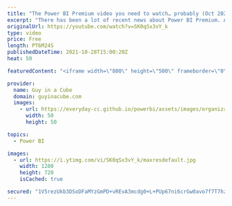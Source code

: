 ```yaml
---
title: "The Power BI Premium video you need to watch… probably (Oct 2021)"
excerpt: "There has been a lot of recent news about Power BI Premium. Adam looks at what Gen2 is all about along with timelines to keep in mind. A MUST watch... probably.  What is Power BI Premium Gen2: https://docs.microsoft.com/power-bi/admin/service-premium-gen2-what-is  Power BI Premium Gen2 capacity load"
originalUrl: https://youtube.com/watch?v=SK0qSx3vY_k
type: video
price: Free
length: PT6M24S
publishedDateTime: 2021-10-28T15:00:20Z
heat: 50

featuredContent: "<iframe width=\"800\" height=\"500\" frameborder=\"0\" src=\"https://www.youtube.com/embed/SK0qSx3vY_k\" allow=\"accelerometer; autoplay; encrypted-media; gyroscope; picture-in-picture\" allowfullscreen></iframe>"

provider:
  name: Guy in a Cube
  domain: guyinacube.com
  images:
    - url: https://everyday-cc.github.io/powerbi/assets/images/organizations/guyinacube.com-50x50.jpg
      width: 50
      height: 50

topics:
  - Power BI

images:
  - url: https://i.ytimg.com/vi/SK0qSx3vY_k/maxresdefault.jpg
    width: 1280
    height: 720
    isCached: true

secured: "1V5rezUkb3DSoDFaMYzGmPD+vREvA3mcdg0+L+PUp67ni6crGw0avo7f7T7hzhj1HA1bd3HOPeJiAn6e73xtSleEwjzhHTJKtOqXCyS58mkJoqZ/xpeE6j245Qf6SaWD1iVfNDb2RTKQGqNbi9rUl5gCOszjsbdllt9D8YKqLDtPUG73AappOrJgkq87nG8/1l+fqMZ/tgb6AGaH60LvUHmjeSahqQRkdTGxTIAuGuUYMCi/OInyii8+MC4Yq1RVQ2TplvCdRC9hL8PGPCRfAAurTwnAB0YTpt+uaFbZihXbJZUpqQp/jrSfL1JjlKy/Rpd3pkBdEaSzKAallOfVIuqMQ6ACnfcYXBI8ZgvX2NQsYTzedDdsG2FoToXCxI3GQ2oj0WeuyG3TK0D7JLIL1D3XgOZkSnGGLk7FpCVYB+M=;KmBA6IBuh1apQp8RUIZMlg=="
---
```


